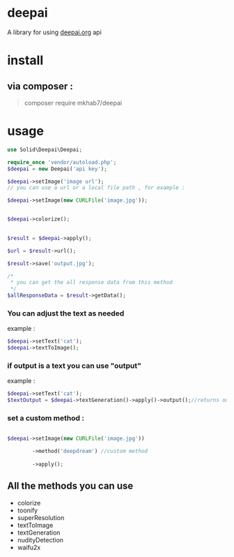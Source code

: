 # deepai

A library for using [deepai.org](http://deepai.org) api

# install

## via composer :

> composer require mkhab7/deepai

# usage

```php
use Solid\Deepai\Deepai;

require_once 'vendor/autoload.php';
$deepai = new Deepai('api key');

$deepai->setImage('image url'); 
// you can use a url or a local file path , for example : 

$deepai->setImage(new CURLFile('image.jpg'));


$deepai->colorize();

   
$result = $deepai->apply();

$url = $result->url();

$result->save('output.jpg');

/*
 * you can get the all response data from this method 
 */
$allResponseData = $result->getData();
```

### You can adjust the text as needed

example :

```php
$deepai->setText('cat');
$deepai->textToImage();
```

### if output is a text you can use "output"

example :

```php
$deepai->setText('cat');
$textOutput = $deepai->textGeneration()->apply()->output();//returns output url/text
```

### set a custom method :

```php

$deepai->setImage(new CURLFile('image.jpg'))

        ->method('deepdream') //custom method
        
        ->apply();
```

## All the methods you can use

- colorize
- toonify
- superResolution
- textToImage
- textGeneration
- nudityDetection
- waifu2x